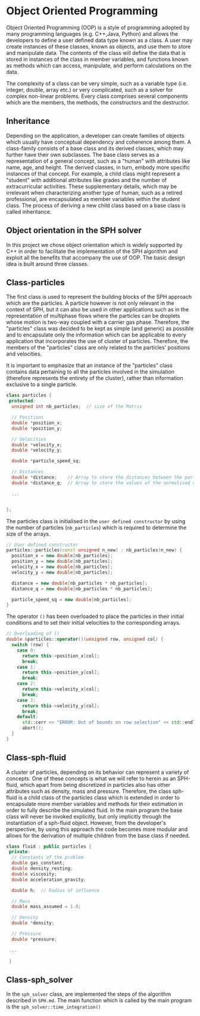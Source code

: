 # Object Oriented Programming

Object Oriented Programming (OOP) is a style of programming adopted by many programming languages (e.g. C++,Java, Python) and allows the developers to define a user defined data type known as a class. A user may create instances of these classes, known as objects, and use them to store and manipulate data. The contents of the class will define the data that is stored in instances of the class in member variables, and functions known as methods which can access, manipulate, and perform calculations on the data.

The complexity of a class can be very simple, such as a variable type (i.e. integer, double, array etc.) or very complicated, such as a solver for complex non-linear problems. Every class comprises several components which are the members, the methods, the constructors and the destructor.

## Inheritance

Depending on the application, a developer can create families of objects which usually have conceptual dependency and coherence among them. A class-family consists of a base class and its derived classes, which may further have their own subclasses. The base class serves as a representation of a general concept, such as a "human" with attributes like name, age, and height. The derived classes, in turn, embody more specific instances of that concept. For example, a child class might represent a "student" with additional attributes like grades and the number of extracurricular activities. These supplementary details, which may be irrelevant when characterizing another type of human, such as a retired professional, are encapsulated as member variables within the student class. The process of deriving a new child class based on a base class is called inheritance.

## Object orientation in the SPH solver

In this project we chose object orientation which is widely supported by C++ in order to facilitate the implementation of the SPH algorithm and exploit all the benefits that accompany the use of OOP. The basic design idea is built around three classes.

## Class-particles
The first class is used to represent the building blocks of the SPH approach which are the particles. A particle however is not only relevant in the context of SPH, but it can also be used in other applications such as in the representation of multiphase flows where the particles can be droplets whose motion is two-way coupled with a carrier gas phase. Therefore, the "particles" class was decided to be kept as simple (and generic) as possible and to encapsulate only the information which can be applicable to every application that incorporates the use of cluster of particles. Therefore, the members of the "particles" class are only related to the particles' positions and velocities.

It is important to emphasize that an instance of the "particles" class contains data pertaining to all the particles involved in the simulation (therefore represents the entirety of the cluster), rather than information exclusive to a single particle.

```cpp
class particles {
 protected:
  unsigned int nb_particles;  // size of the Matrix

  // Positions
  double *position_x;
  double *position_y;

  // Velocities
  double *velocity_x;
  double *velocity_y;

  double *particle_speed_sq;

  // Distances
  double *distance;    // Array to store the distances between the particles
  double *distance_q;  // Array to store the values of the normalised distance q

  ...


};
```

The particles class is initialised in the `user defined constructor` by using the number of particles (`nb_particles`) which is required to determine the size of the arrays. 

```cpp
// User defined constructor
particles::particles(const unsigned n_new) : nb_particles(n_new) {
  position_x = new double[nb_particles];
  position_y = new double[nb_particles];
  velocity_x = new double[nb_particles];
  velocity_y = new double[nb_particles];

  distance = new double[nb_particles * nb_particles];
  distance_q = new double[nb_particles * nb_particles];

  particle_speed_sq = new double[nb_particles];
}
```

The operator `()` has been overloaded to place the particles in their initial conditions and to set their initial velocities to the corresponding arrays.

```cpp
// Overloading of ()
double &particles::operator()(unsigned row, unsigned col) {
  switch (row) {
    case 0:
      return this->position_x[col];
      break;
    case 1:
      return this->position_y[col];
      break;
    case 2:
      return this->velocity_x[col];
      break;
    case 3:
      return this->velocity_y[col];
      break;
    default:
      std::cerr << "ERROR: Out of bounds on row selection" << std::endl;
      abort();
  }
}
```

## Class-sph-fluid
A cluster of particles, depending on its behavior can represent a variety of concepts. One of these concepts is what we will refer to herein as an SPH-fluid, which apart from being discretized in particles also has other attributes such as density, mass and pressure. Therefore, the class sph-fluid is a child class of the particles class which is extended in order to encapsulate more member variables and methods for their estimation in order to fully describe the simulated fluid. In the main program the base class will never be invoked explicitly, but only implicitly through the instantiation of a sph-fluid object. However, from the developer's perspective, by using this approach the code becomes more modular and allows for the derivation of multiple children from the base class if needed.

```cpp
class fluid : public particles {
 private:
  // Constants of the problem
  double gas_constant;
  double density_resting;
  double viscosity;
  double acceleration_gravity;

  double h;  // Radius of influence

  // Mass
  double mass_assumed = 1.0;

  // Density
  double *density;

  // Pressure
  double *pressure;

 ...
 
 }
```


## Class-sph_solver
In the `sph_solver` class, are implemented the steps of the algorithm described in `SPH.md`. The main function which is called by the main program is the `sph_solver::time_integration()`